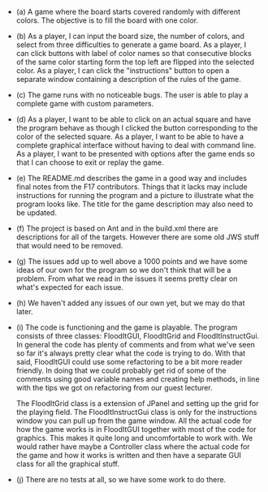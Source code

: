 * (a) A game where the board starts covered randomly with different colors. The objective is to fill the board with one color.

* (b) As a player, I can input the board size, the number of colors, and select from three difficulties to generate a game board.
As a player, I can click buttons with label of color names so that consecutive blocks of the same color starting form the top left are flipped into the selected color.
As a player, I can click the "instructions" button to open a separate window containing a description of the rules of the game.

* (c) The game runs with no noticeable bugs. The user is able to play a complete game with custom parameters.

* (d) As a player, I want to be able to click on an actual square and have the program behave as though I clicked the button corresponding to the color of the selected square.
As a player, I want to be able to have a complete graphical interface without having to deal with command line.
As a player, I want to be presented with options after the game ends so that I can choose to exit or replay the game.

* (e) The README.md describes the game in a good way and includes final notes from the F17 contributors. Things that it lacks may include instructions for running the program and a picture to illustrate what the program looks like. The title for the game description may also need to be updated.

* (f) The project is based on Ant and in the build.xml there are descriptions for all of the targets. However there are some old JWS stuff that would need to be removed.

* (g) The issues add up to well above a 1000 points and we have some ideas of our own for the program so we don't think that will be a problem. From what we read in the issues it seems pretty clear on what's expected for each issue.

* (h) We haven't added any issues of our own yet, but we may do that later.

* (i) The code is functioning and the game is playable. The program consists of three classes: FloodItGUI, FloodItGrid and FloodItInstructGui. In general the code has plenty of comments and from what we've seen so far it's always pretty clear what the code is trying to do. With that said, FloodItGUI could use some refactoring to be a bit more reader friendly. In doing that we could probably get rid of some of the comments using good variable names and creating help methods, in line with the tips we got on refactoring from our guest lecturer.

  The FloodItGrid class is a extension of JPanel and setting up the grid for the playing field. The FloodItInstructGui class is only for the instructions window you can pull up from the game window. All the actual code for how the game works is in FloodItGUI together with most of the code for graphics. This makes it quite long and uncomfortable to work with. We would rather have maybe a Controller class where the actual code for the game and how it works is written and then have a separate GUI class for all the graphical stuff.

* (j) There are no tests at all, so we have some work to do there.
